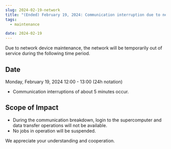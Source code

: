 ```yaml
---
slug: 2024-02-19-network
title: "(Ended) February 19, 2024: Communication interruption due to network device maintenance"
tags:
  - maintenance

date: 2024-02-19
---
```




Due to network device maintenance, the network will be temporarily out of service during the following time period.

<!-- truncate -->

## Date

Monday, February 19, 2024 12:00 - 13:00 (24h notation)
- Communication interruptions of about 5 minutes occur.

## Scope of Impact

- During the communication breakdown, login to the supercomputer and data transfer operations will not be available.
- No jobs in operation will be suspended.

We appreciate your understanding and cooperation.
